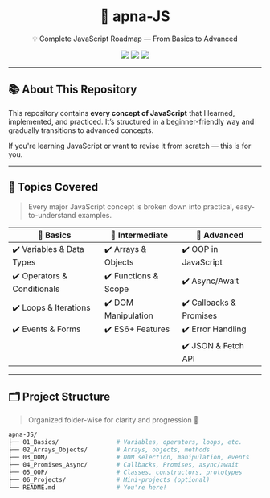 <h1 align="center">🚀 apna-JS</h1>

<p align="center">
  💡 Complete JavaScript Roadmap — From Basics to Advanced
</p>

<p align="center">
  <a href="https://developer.mozilla.org/en-US/docs/Web/JavaScript"><img src="https://img.shields.io/badge/Learning-JavaScript-yellow?style=for-the-badge&logo=javascript" /></a>
  <a href="https://github.com/shoaib3474/apna-JS"><img src="https://img.shields.io/github/repo-size/shoaib3474/apna-JS?style=for-the-badge" /></a>
  <a href="https://github.com/shoaib3474/apna-JS/commits/main"><img src="https://img.shields.io/github/last-commit/shoaib3474/apna-JS?style=for-the-badge" /></a>
</p>

---

## 📚 About This Repository

This repository contains **every concept of JavaScript** that I learned, implemented, and practiced. It’s structured in a beginner-friendly way and gradually transitions to advanced concepts.

If you're learning JavaScript or want to revise it from scratch — this is for you.

---

## 🧠 Topics Covered

> Every major JavaScript concept is broken down into practical, easy-to-understand examples.

| 🔢 Basics                          | 🧩 Intermediate                  | 🚀 Advanced                   |
|----------------------------------|----------------------------------|-------------------------------|
| ✔️ Variables & Data Types         | ✔️ Arrays & Objects              | ✔️ OOP in JavaScript          |
| ✔️ Operators & Conditionals       | ✔️ Functions & Scope             | ✔️ Async/Await                |
| ✔️ Loops & Iterations             | ✔️ DOM Manipulation              | ✔️ Callbacks & Promises       |
| ✔️ Events & Forms                 | ✔️ ES6+ Features                 | ✔️ Error Handling             |
|                                  |                                  | ✔️ JSON & Fetch API           |

---

## 🗂️ Project Structure

> Organized folder-wise for clarity and progression 🚀

```bash
apna-JS/
├── 01_Basics/                # Variables, operators, loops, etc.
├── 02_Arrays_Objects/        # Arrays, objects, methods
├── 03_DOM/                   # DOM selection, manipulation, events
├── 04_Promises_Async/        # Callbacks, Promises, async/await
├── 05_OOP/                   # Classes, constructors, prototypes
├── 06_Projects/              # Mini-projects (optional)
└── README.md                 # You're here!
